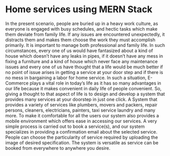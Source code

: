 # Home services using MERN Stack
In the present scenario, people are buried up in a heavy work culture, as everyone is engaged 
with busy schedules, and hectic tasks which make them deviate from family life. If any issues 
are encountered unexpectedly, it distracts them and makes them choose the work they must 
accomplish primarily. It is important to manage both professional and family life. 
 In such circumstances, every one of us would have fantasized about a kind of house which 
doesn’t have any leaks in pipes, if it doesn’t have any mess in fixing a furniture and a kind of 
house which never face any maintenance issues and every one of us have thought that a life 
would be much better if no point of issue arises in getting a service at your door step and if 
there is no mess in bargaining a labor for home service. 
In such a situation, E-Commerce plays a vital role in today’s life as it has so many advantages 
in our life because it makes convenient in daily life of people convenient. So, giving a thought 
to that aspect of life is to design and develop a system that provides many services at your 
doorstep in just one click. 
A System that provides a variety of services like plumbers, movers and packers, repair persons, 
cleaners, electricians, painters, taxi service laundry and many more. To make it comfortable 
for all the users our system also provides a mobile environment which offers ease in accessing 
our services. 
A very simple process is carried out to book a service(s), and our system specializes in providing 
a confirmation email about the selected service. People can choose the particularity of service 
required by uploading the image of desired specification. The system is versatile as service can 
be booked from everywhere to anywhere you desire.
